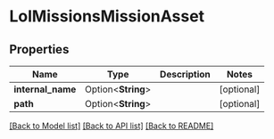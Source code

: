 # LolMissionsMissionAsset

## Properties

Name | Type | Description | Notes
------------ | ------------- | ------------- | -------------
**internal_name** | Option<**String**> |  | [optional]
**path** | Option<**String**> |  | [optional]

[[Back to Model list]](../README.md#documentation-for-models) [[Back to API list]](../README.md#documentation-for-api-endpoints) [[Back to README]](../README.md)


